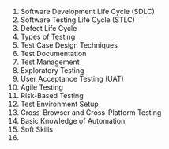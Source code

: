 1. Software Development Life Cycle (SDLC)
2. Software Testing Life Cycle (STLC)
3. Defect Life Cycle
4. Types of Testing
5. Test Case Design Techniques
6. Test Documentation
7. Test Management
8. Exploratory Testing
9. User Acceptance Testing (UAT)
10. Agile Testing
11. Risk-Based Testing
12. Test Environment Setup
13. Cross-Browser and Cross-Platform Testing
14. Basic Knowledge of Automation
15. Soft Skills
16. 
